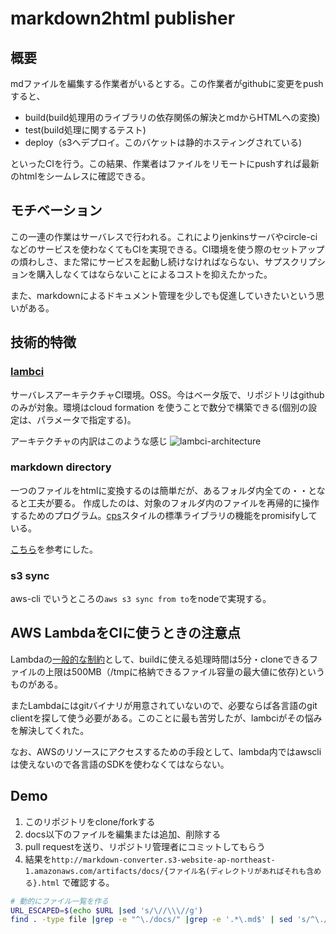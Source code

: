 # markdown2html publisher
## 概要
mdファイルを編集する作業者がいるとする。この作業者がgithubに変更をpushすると、

* build(build処理用のライブラリの依存関係の解決とmdからHTMLへの変換)
* test(build処理に関するテスト)
* deploy（s3へデプロイ。このバケットは静的ホスティングされている)

といったCIを行う。この結果、作業者はファイルをリモートにpushすれば最新のhtmlをシームレスに確認できる。

## モチベーション
この一連の作業はサーバレスで行われる。これによりjenkinsサーバやcircle-ciなどのサービスを使わなくてもCIを実現できる。CI環境を使う際のセットアップの煩わしさ、また常にサービスを起動し続けなければならない、サプスクリプションを購入しなくてはならないことによるコストを抑えたかった。

また、markdownによるドキュメント管理を少しでも促進していきたいという思いがある。

## 技術的特徴
### [lambci](https://github.com/lambci/lambci/blob/master/README.md)

サーバレスアーキテクチャCI環境。OSS。今はベータ版で、リポジトリはgithubのみが対象。環境はcloud formation を使うことで数分で構築できる(個別の設定は、パラメータで指定する)。

アーキテクチャの内訳はこのような感じ
![lambci-architecture](https://camo.githubusercontent.com/6c1a3528e4927b7a77417ae7565ad1b9d364d455/68747470733a2f2f6c616d6263692e73332e616d617a6f6e6177732e636f6d2f6173736574732f617263682e706e67)

### markdown directory
一つのファイルをhtmlに変換するのは簡単だが、あるフォルダ内全ての・・となると工夫が要る。
作成したのは、対象のフォルダ内のファイルを再帰的に操作するためのプログラム。[cps](http://www.h4.dion.ne.jp/~unkai/js/js12.html)スタイルの標準ライブラリの機能をpromisifyしている。

[こちら](https://www.npmjs.com/package/marked-directory)を参考にした。


### s3 sync
aws-cli でいうところの`aws s3 sync from to`をnodeで実現する。

## AWS LambdaをCIに使うときの注意点
Lambdaの[一般的な制約](https://docs.aws.amazon.com/ja_jp/lambda/latest/dg/limits.html)として、buildに使える処理時間は5分・cloneできるファイルの上限は500MB（/tmpに格納できるファイル容量の最大値に依存)というものがある。

またLambdaにはgitバイナリが用意されていないので、必要ならば各言語のgit clientを探して使う必要がある。このことに最も苦労したが、lambciがその悩みを解決してくれた。

なお、AWSのリソースにアクセスするための手段として、lambda内ではawscliは使えないので各言語のSDKを使わなくてはならない。

## Demo
1. このリポジトリをclone/forkする
1. docs以下のファイルを編集または追加、削除する
1. pull requestを送り、リポジトリ管理者にコミットしてもらう
1. 結果を`http://markdown-converter.s3-website-ap-northeast-1.amazonaws.com/artifacts/docs/{ファイル名(ディレクトリがあればそれも含める}.html` で確認する。

```sh
# 動的にファイル一覧を作る
URL_ESCAPED=$(echo $URL |sed 's/\//\\\//g')
find . -type file |grep -e "^\./docs/" |grep -e '.*\.md$' | sed 's/^\./'${URL_ESCAPED}'/g' |sed 's/\.md/\.html/g'
```

